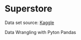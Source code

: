# Superstore

Data set source: [Kaggle](https://www.kaggle.com/datasets/vivek468/superstore-dataset-final)

Data Wrangling with Pyton Pandas


